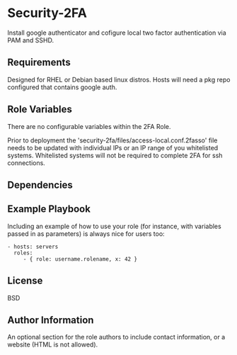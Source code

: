 Security-2FA
=========

Install google authenticator and cofigure local two factor authentication via PAM and SSHD. 

Requirements
------------

Designed for RHEL or Debian based linux distros.
Hosts will need a pkg repo configured that contains google auth.

Role Variables
--------------

There are no configurable variables within the 2FA Role.

Prior to deployment the 'security-2fa/files/access-local.conf.2fasso' file needs to be updated with individual IPs or an IP range of you whitelisted systems.
Whitelisted systems will not be required to complete 2FA for ssh connections.

Dependencies
------------



Example Playbook
----------------

Including an example of how to use your role (for instance, with variables passed in as parameters) is always nice for users too:

    - hosts: servers
      roles:
         - { role: username.rolename, x: 42 }

License
-------

BSD

Author Information
------------------

An optional section for the role authors to include contact information, or a website (HTML is not allowed).
